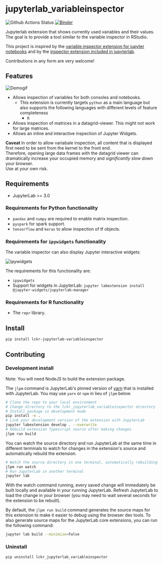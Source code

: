 # jupyterlab_variableinspector
![Github Actions Status](https://github.com/lckr/jupyterlab-variableInspector/workflows/Build/badge.svg)
[![Binder](https://mybinder.org/badge_logo.svg)](https://mybinder.org/v2/gh/lckr/jupyterlab-variableInspector.git/master?urlpath=lab)

Jupyterlab extension that shows currently used variables and their values. The goal is to provide a tool similar to the variable inspector in RStudio.

This project is inspired by the [variable inspector extension for jupyter notebooks](https://github.com/ipython-contrib/jupyter_contrib_nbextensions/tree/master/src/jupyter_contrib_nbextensions/nbextensions/varInspector) and by the [inspector extension included in jupyterlab](https://github.com/jupyterlab/jupyterlab/tree/master/packages/inspector-extension).

Contributions in any form are very welcome!

## Features

![Demogif](early_demo.gif)

- Allows inspection of variables for both consoles and notebooks.
  - This extension is currently targets `python` as a main language but also supports the following languages with different levels of feature completeness
    - `R`  
- Allows inspection of matrices in a datagrid-viewer. This might not work for large matrices.
- Allows an inline and interactive inspection of Jupyter Widgets.
  
**Caveat** In order to allow variabale inspection, all content that is displayed first need to be sent from the kernel to the front end.  
Therefore, opening large data frames with the datagrid viewer can dramatically increase your occupied memory and *significantly slow down* your browser.  
Use at your own risk.


## Requirements

* JupyterLab >= 3.0

### Requirements for Python functionality

- `pandas` and `numpy` are required to enable matrix inspection.
- `pyspark` for spark support.
- `tensorflow` and `keras` to allow inspection of tf objects.

### Requirements for `ipywidgets` functionality

The variable inspector can also display Jupyter interactive widgets:

![ipywidgets](./ipywidgets.png)

The requirements for this functionality are:

- `ipywidgets`
- Support for widgets in JupyterLab: `jupyter labextension install @jupyter-widgets/jupyterlab-manager`

### Requirements for R functionality

- The `repr` library.
  

## Install

```bash
pip install lckr-jupyterlab-variableinspector
```


## Contributing

### Development install

Note: You will need NodeJS to build the extension package.

The `jlpm` command is JupyterLab's pinned version of
[yarn](https://yarnpkg.com/) that is installed with JupyterLab. You may use
`yarn` or `npm` in lieu of `jlpm` below.

```bash
# Clone the repo to your local environment
# Change directory to the lckr_jupyterlab_variableinspector directory
# Install package in development mode
pip install -e .
# Link your development version of the extension with JupyterLab
jupyter labextension develop . --overwrite
# Rebuild extension Typescript source after making changes
jlpm run build
```

You can watch the source directory and run JupyterLab at the same time in different terminals to watch for changes in the extension's source and automatically rebuild the extension.

```bash
# Watch the source directory in one terminal, automatically rebuilding when needed
jlpm run watch
# Run JupyterLab in another terminal
jupyter lab
```

With the watch command running, every saved change will immediately be built locally and available in your running JupyterLab. Refresh JupyterLab to load the change in your browser (you may need to wait several seconds for the extension to be rebuilt).

By default, the `jlpm run build` command generates the source maps for this extension to make it easier to debug using the browser dev tools. To also generate source maps for the JupyterLab core extensions, you can run the following command:

```bash
jupyter lab build --minimize=False
```

### Uninstall

```bash
pip uninstall lckr_jupyterlab_variableinspector
```
